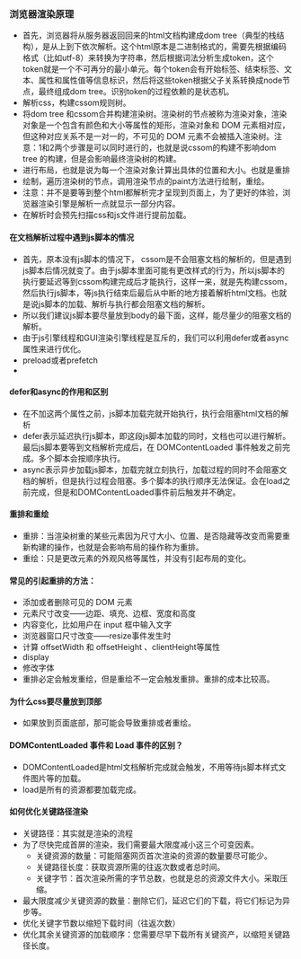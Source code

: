 ### 浏览器渲染原理

- 首先，浏览器将从服务器返回回来的html文档构建成dom tree（典型的栈结构），是从上到下依次解析。这个html原本是二进制格式的，需要先根据编码格式（比如utf-8）来转换为字符串，然后根据词法分析生成token，这个token就是一个不可再分的最小单元。每个token会有开始标签、结束标签、文本、属性和属性值等信息标识，然后将这些token根据父子关系转换成node节点，最终组成dom tree。识别token的过程依赖的是状态机。
- 解析css，构建cssom规则树。
- 将dom tree 和cssom合并构建渲染树。渲染树的节点被称为渲染对象，渲染对象是一个包含有颜色和大小等属性的矩形，渲染对象和 DOM 元素相对应，但这种对应关系不是一对一的，不可见的 DOM 元素不会被插入渲染树。注意：1和2两个步骤是可以同时进行的，也就是说cssom的构建不影响dom tree 的构建，但是会影响最终渲染树的构建。
- 进行布局，也就是说为每一个渲染对象计算出具体的位置和大小。也就是重排
- 绘制，遍历渲染树的节点，调用渲染节点的paint方法进行绘制，重绘。
- 注意：并不是要等到整个html都解析完才呈现到页面上，为了更好的体验，浏览器渲染引擎是解析一点就显示一部分内容。
- 在解析时会预先扫描css和js文件进行提前加载。

#### 在文档解析过程中遇到js脚本的情况

- 首先，原本没有js脚本的情况下， cssom是不会阻塞文档的解析的，但是遇到js脚本后情况就变了。由于js脚本里面可能有更改样式的行为，所以js脚本的执行要延迟等到cssom构建完成后才能执行，这样一来，就是先构建cssom，然后执行js脚本，等js执行结束后最后从中断的地方接着解析html文档。也就是说js脚本的加载、解析与执行都会阻塞文档的解析。
- 所以我们建议js脚本要尽量放到body的最下面，这样，能尽量少的阻塞文档的解析。
- 由于js引擎线程和GUI渲染引擎线程是互斥的，我们可以利用defer或者async属性来进行优化。
- preload或者prefetch
- 
#### defer和async的作用和区别
- 在不加这两个属性之前，js脚本加载完就开始执行，执行会阻塞html文档的解析
- defer表示延迟执行js脚本，即这段js脚本加载的同时，文档也可以进行解析。最后js脚本要等到文档解析完成后，在 DOMContentLoaded 事件触发之前完成。多个脚本会按顺序执行。
- async表示异步加载js脚本，加载完就立刻执行，加载过程的同时不会阻塞文档的解析，但是执行过程会阻塞。多个脚本的执行顺序无法保证。会在load之前完成，但是和DOMContentLoaded事件前后触发并不确定。

#### 重排和重绘
- 重排：当渲染树重的某些元素因为尺寸大小、位置、是否隐藏等改变而需要重新构建的操作，也就是会影响布局的操作称为重排。
- 重绘：只是更改元素的外观风格等属性，并没有引起布局的变化。

#### 常见的引起重排的方法：
- 添加或者删除可见的 DOM 元素
- 元素尺寸改变——边距、填充、边框、宽度和高度
- 内容变化，比如用户在 input 框中输入文字
- 浏览器窗口尺寸改变——resize事件发生时
- 计算 offsetWidth 和 offsetHeight 、clientHeight等属性
- display
- 修改字体
- 重排必定会触发重绘，但是重绘不一定会触发重排。重排的成本比较高。

#### 为什么css要尽量放到顶部

- 如果放到页面底部，那可能会导致重排或者重绘。

#### DOMContentLoaded 事件和 Load 事件的区别？
- DOMContentLoaded是html文档解析完成就会触发，不用等待js脚本样式文件图片等的加载。
- load是所有的资源都要加载完成。

#### 如何优化关键路径渲染
- 关键路径：其实就是渲染的流程
- 为了尽快完成首屏的渲染，我们需要最大限度减小这三个可变因素。
  - 关键资源的数量：可能阻塞网页首次渲染的资源的数量要尽可能少。
  - 关键路径长度：获取资源所需的往返次数或者总时间。
  - 关键字节：首次渲染所需的字节总数，也就是总的资源文件大小。采取压缩。
- 最大限度减少关键资源的数量：删除它们，延迟它们的下载，将它们标记为异步等。
- 优化关键字节数以缩短下载时间（往返次数）
- 优化其余关键资源的加载顺序：您需要尽早下载所有关键资产，以缩短关键路径长度。
